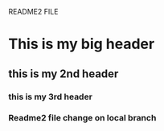 README2 FILE

# This is my big header
## this is my 2nd header
### this is my 3rd header

### Readme2 file change on local branch
